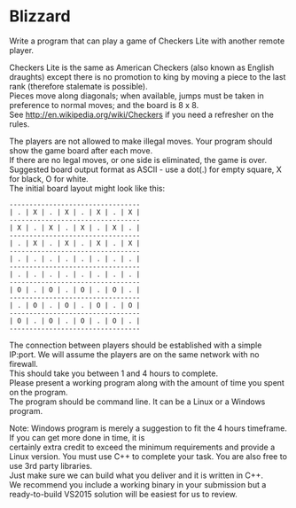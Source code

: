 # Blizzard
Write a program that can play a game of Checkers Lite with another remote player. 

Checkers Lite is the same as American Checkers (also known as English draughts) except there is no promotion to king by 
moving a piece to the last rank (therefore stalemate is possible). <br>
Pieces move along diagonals; when available, jumps must be taken in preference to normal moves; and the board is 8 x 8.<br>
See http://en.wikipedia.org/wiki/Checkers if you need a refresher on the rules.

The players are not allowed to make illegal moves. Your program should show the game board after each move. <br> 
If there are no legal moves, or one side is eliminated, the game is over. <br>
Suggested board output format as ASCII - use a dot(.) for empty square, X for black, O for white. <br>
The initial board layout might look like this:
 
    ---------------------------------
    | . | X | . | X | . | X | . | X |
    --------------------------------- 
    | X | . | X | . | X | . | X | . |
    --------------------------------- 
    | . | X | . | X | . | X | . | X |
    ---------------------------------
    | . | . | . | . | . | . | . | . |
    ---------------------------------
    | . | . | . | . | . | . | . | . |
    ---------------------------------
    | O | . | O | . | O | . | O | . |
    ---------------------------------
    | . | O | . | O | . | O | . | O |
    ---------------------------------
    | O | . | O | . | O | . | O | . |
    ---------------------------------

The connection between players should be established with a simple IP:port. We will assume the players are on the same network with no firewall. <br>
This should take you between 1 and 4 hours to complete. <br>
Please present a working program along with the amount of time you spent on the program. <br>
The program should be command line. It can be a Linux or a Windows program.

Note: Windows program is merely a suggestion to fit the 4 hours timeframe. If you can get more done in time, it is <br>
certainly extra credit to exceed the minimum requirements and provide a Linux version.
You must use C++ to complete your task. You are also free to use 3rd party libraries. <br>
Just make sure we can build what you deliver and it is written in C++. <br>
We recommend you include a working binary in your submission but a ready-to-build VS2015 solution will be easiest for us to review.
